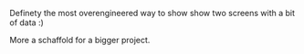 Definety the most overengineered way to show show two screens with a bit of data :)

More a schaffold for a bigger project. 
